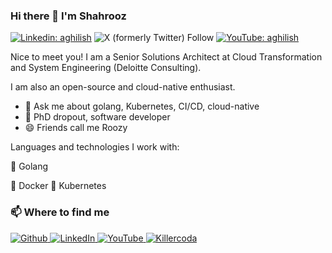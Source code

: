 ### Hi there 👋 I'm Shahrooz

[![Linkedin: aghilish](https://img.shields.io/badge/-aghilish-blue?style=flat-square&logo=Linkedin&logoColor=white&link=https://www.linkedin.com/in/aghilish/)](https://www.linkedin.com/in/aghilish/)
![X (formerly Twitter) Follow](https://img.shields.io/twitter/follow/aghilish)
[![YouTube: aghilish](https://img.shields.io/youtube/channel/views/UCYLdtJWGJbcXI2uMkSzUMpg)](https://youtube.com/@aghilish)

Nice to meet you! I am a Senior Solutions Architect at Cloud Transformation and System Engineering (Deloitte Consulting).

I am also an open-source and cloud-native enthusiast. 

- 💬 Ask me about golang, Kubernetes, CI/CD, cloud-native
- 👀 PhD dropout, software developer
- 😄 Friends call me Roozy

Languages and technologies I work with:

🌟 Golang

🌟 Docker 🌟 Kubernetes 


<h3>📫 Where to find me</h3>
<p>
    <a href="https://github.com/aghilish" target="_blank">
            <img alt="Github" src="https://img.shields.io/badge/GitHub-%2312100E.svg?&style=for-the-badge&logo=Github&logoColor=white" />
    </a>
    <a href="https://www.linkedin.com/in/aghilish" target="_blank">
            <img alt="LinkedIn" src="https://img.shields.io/badge/linkedin-%230077B5.svg?&style=for-the-badge&logo=linkedin&logoColor=white">
    </a>
    <a href="https://youtube.com/@aghilish" target="_blank">
        <img alt="YouTube" src="https://img.shields.io/badge/YouTube-red?style=for-the-badge&logo=youtube&logoColor=white" />
    </a>
     <a href="https://killercoda.com/aghilish" target="_blank">
        <img alt="Killercoda" src="https://img.shields.io/badge/killercoda%20-grey?style=for-the-badge"/>
    </a>
</p>